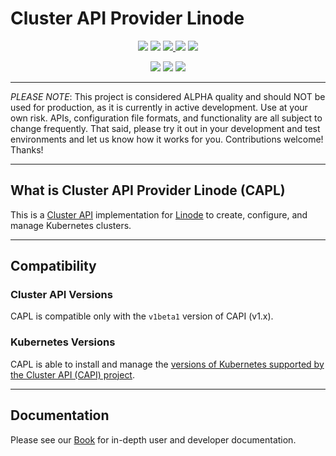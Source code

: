 # Cluster API Provider Linode

<p align="center">
<!-- go doc / reference card -->
<a href="https://pkg.go.dev/github.com/linode/cluster-api-provider-linode">
<img src="https://pkg.go.dev/badge/github.com/linode/cluster-api-provider-linode.svg"></a>
<!-- goreportcard badge -->
<a href="https://goreportcard.com/report/github.com/linode/cluster-api-provider-linode">
<img src="https://goreportcard.com/badge/github.com/linode/cluster-api-provider-linode"></a>
<!-- codecov badge -->
<a href="https://codecov.io/github/linode/cluster-api-provider-linode" > 
<img src="https://codecov.io/github/linode/cluster-api-provider-linode/graph/badge.svg?token=YQFKF86KJ6"/> 
</a>
<!-- join kubernetes slack channel for linode -->
<a href="https://kubernetes.slack.com/messages/CD4B15LUR">
<img src="https://img.shields.io/badge/join%20slack-%23linode-brightgreen"></a>
<!-- PRs welcome -->
<a href="http://makeapullrequest.com">
<img src="https://img.shields.io/badge/PRs-welcome-brightgreen.svg"></a>
</p>
<p align="center">
<!-- go build / test CI -->
<a href="https://github.com/linode/cluster-api-provider-linode/actions/workflows/go-test.yml">
<img src="https://github.com/linode/cluster-api-provider-linode/actions/workflows/go-test.yml/badge.svg"></a>
<!-- docker build CI -->
<a href="https://github.com/linode/cluster-api-provider-linode/actions/workflows/build-docker-image.yml">
<img src="https://github.com/linode/cluster-api-provider-linode/actions/workflows/build-docker-image.yml/badge.svg"></a>
<!-- CodeQL -->
<a href="https://github.com/linode/cluster-api-provider-linode/actions/workflows/codeql.yml">
<img src="https://github.com/linode/cluster-api-provider-linode/actions/workflows/codeql.yml/badge.svg"></a>
</p>

------
*PLEASE NOTE*: This project is considered ALPHA quality and should NOT be used for production, as it is currently in active development. Use at your own risk. APIs, configuration file formats, and functionality are all subject to change frequently. That said, please try it out in your development and test environments and let us know how it works for you. Contributions welcome! Thanks!

------

## What is Cluster API Provider Linode (CAPL)

This is a [Cluster API](https://cluster-api.sigs.k8s.io/) implementation for [Linode](https://www.linode.com/)
to create, configure, and manage Kubernetes clusters.

------

## Compatibility

### Cluster API Versions
CAPL is compatible only with the `v1beta1` version of CAPI (v1.x).

### Kubernetes Versions

CAPL is able to install and manage the [versions of Kubernetes supported by the Cluster API (CAPI) project](https://cluster-api.sigs.k8s.io/reference/versions.html#supported-kubernetes-versions).

------

## Documentation

Please see our [Book](https://linode.github.io/cluster-api-provider-linode) for in-depth user and developer documentation.
